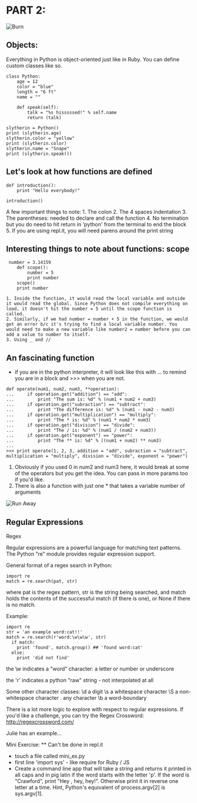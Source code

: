 # PART 2:

![Burn](http://imoviequotes.com/wp-content/uploads/2014/10/3-Monty-Python-and-the-Holy-Grail-quotes.gif)

## Objects:

Everything in Python is object-oriented just like in Ruby. You can define custom classes like so. 

```
class Python:
    age = 12
    color = "blue"
    length = "6 ft"
    name = ""
    
    def speak(self):
        talk = "%s hisssssed!" % self.name
        return (talk)

slytherin = Python()
print (slytherin.age)
slytherin.color = "yellow"
print (slytherin.color)
slytherin.name = "Snape"
print (slytherin.speak())
```

## Let's look at how functions are defined
```
def introduction():
    print "Hello everybody!"

introduction()
```
   A few important things to note:
   	1. The colon
   	2. The 4 spaces indentation
   	3. The parentheses: needed to declare and call the function
   	4. No termination but you do need to hit return in 'python' from the terminal to end the block 
   	5. If you are using repl.it, you will need parens around the print string


## Interesting things to note about functions: scope
```
 number = 3.14159
    def scope():
        number = 5
        print number
    scope()
    print number
```
    1. Inside the function, it would read the local variable and outside it would read the global. Since Python does not compile everything on load, it doesn't hit the number = 5 until the scope function is called.
    2. Similarly, if we had number = number + 5 in the function, we would get an error b/c it's trying to find a local variable number. You would need to make a new variable like number2 = number before you can add a value to number to itself.
    3. Using _ and //

## An fascinating function 

- if you are in the python interpreter, it will look like this with ... to remind you are in a block and >>> when you are not. 

```
def operate(num1, num2, num3, **operation):
...     if operation.get("addition") == "add":
...         print "The sum is: %d" % (num1 + num2 + num3)
...     if operation.get("subraction") == "subtract":
...         print "The difference is: %d" % (num1 - num2 - num3)
...     if operation.get("multiplication") == "multiply":
...         print "The * is: %d" % (num1 * num2 * num3)
...     if operation.get("division") == "divide":
...         print "The / is: %d" % (num1 / (num2 + num3))
...     if operation.get("exponent") == "power":
...         print "The ** is: %d" % ((num1 + num2) ** num3)
... 
>>> print operate(1, 2, 3, addition = "add", subraction = "subtract", multiplication = "multiply", division = "divide", exponent = "power")
```
   1. Obviously if you used 0 in num2 and num3 here, it would break at some of the operators but you get the idea. You can pass in more params too if you'd like.
   2. There is also a function with just one * that takes a variable number of arguments

![Run Away](http://toolbox.klasresearch.com/Content/Images/Research/BlogPostImages/RunAway3.jpg)

## Regular Expressions
Regex

Regular expressions are a powerful language for matching text patterns. 
The Python "re" module provides regular expression support.

General format of a regex search in Python:

```
import re
match = re.search(pat, str)
```

where pat is the regex pattern, str is the string being searched, and match holds the contents of the successful match (if there is one), or None if there is no match.

Example:

```
import re
str = 'an example word:cat!!'
match = re.search(r'word:\w\w\w', str)
  if match:                      
    print 'found', match.group() ## 'found word:cat'
  else:
    print 'did not find'
```

the \w indicates a "word" character: a letter or number or underscore

the 'r' indicates a python "raw" string - not interpolated at all

Some other character classes:
  \d  a digit
  \s  a whitespace character
  \S  a non-whitespace character
   .  any character
  \b  a word-boundary

There is a lot more logic to explore with respect to regular expressions.  If you'd like a challenge, you can try the Regex Crossword:  http://regexcrossword.com/

Julie has an example...

Mini Exercise: 
** Can't be done in repl.it
- touch a file called mini_ex.py 
- first line 'import sys' - like require for Ruby / JS
- Create a command line app that will take a string and returns it printed in all caps and in pig latin if the word starts with the letter 'p'. If the word is "Crawford", print "Hey , hey, hey!". Otherwise print it in reverse one letter at a time. Hint, Python's equivalent of process.argv[2] is sys.argv[1]. 